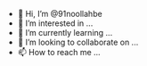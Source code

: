 - 👋 Hi, I’m @91noollahbe
- 👀 I’m interested in ...
- 🌱 I’m currently learning ...
- 💞️ I’m looking to collaborate on ...
- 📫 How to reach me ...

<!---
91noollahbe/91noollahbe is a ✨ special ✨ repository because its `README.md` (this file) appears on your GitHub profile.
You can click the Preview link to take a look at your changes.
--->
